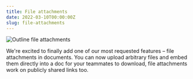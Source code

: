 ```yaml
---
title: File attachments
date: 2022-03-10T00:00:00Z
slug: file-attachments
---
```


![Outline file attachments](/images/file-attachments.png)

We're excited to finally add one of our most requested features – file attachments
in documents. You can now upload arbitrary files and embed them directly into
a doc for your teammates to download, file attachments work on publicly
shared links too.
